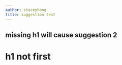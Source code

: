 ```yaml
---
author: staceyhong
title: suggestion test
---
```

## missing h1 will cause suggestion 2
# h1 not first
